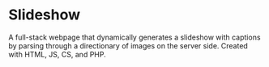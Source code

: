 # Slideshow
A full-stack webpage that dynamically generates a slideshow with captions by parsing through a directionary of images on the server side. Created with HTML, JS, CS, and PHP. 
